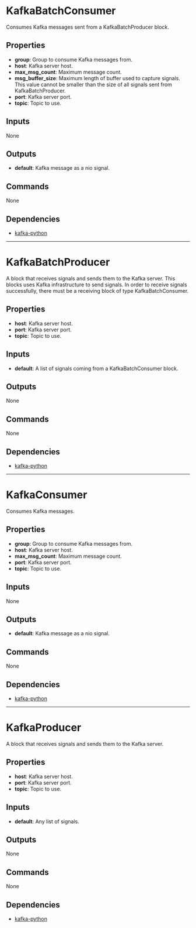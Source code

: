 KafkaBatchConsumer
==================
Consumes Kafka messages sent from a KafkaBatchProducer block.

Properties
----------
- **group**: Group to consume Kafka messages from.
- **host**: Kafka server host.
- **max_msg_count**: Maximum message count.
- **msg_buffer_size**: Maximum length of buffer used to capture signals. This value cannot be smaller than the size of all signals sent from KafkaBatchProducer.
- **port**: Kafka server port.
- **topic**: Topic to use.

Inputs
------
None

Outputs
-------
- **default**: Kafka message as a nio signal.

Commands
--------
None

Dependencies
------------
-   [kafka-python](https://github.com/mumrah/kafka-python)

***

KafkaBatchProducer
==================
A block that receives signals and sends them to the Kafka server. This blocks uses Kafka infrastructure to send signals. In order to receive signals successfully, there must be a receiving block of type KafkaBatchConsumer.

Properties
----------
- **host**: Kafka server host.
- **port**: Kafka server port.
- **topic**: Topic to use.

Inputs
------
- **default**: A list of signals coming from a KafkaBatchConsumer block.

Outputs
-------
None

Commands
--------
None

Dependencies
------------
-   [kafka-python](https://github.com/mumrah/kafka-python)

***

KafkaConsumer
=============
Consumes Kafka messages.

Properties
----------
- **group**: Group to consume Kafka messages from.
- **host**: Kafka server host.
- **max_msg_count**: Maximum message count.
- **port**: Kafka server port.
- **topic**: Topic to use.

Inputs
------
None

Outputs
-------
- **default**: Kafka message as a nio signal.

Commands
--------
None

Dependencies
------------
-   [kafka-python](https://github.com/mumrah/kafka-python)

***

KafkaProducer
=============
A block that receives signals and sends them to the Kafka server.

Properties
----------
- **host**: Kafka server host.
- **port**: Kafka server port.
- **topic**: Topic to use.

Inputs
------
- **default**: Any list of signals.

Outputs
-------
None

Commands
--------
None

Dependencies
------------
-   [kafka-python](https://github.com/mumrah/kafka-python)

